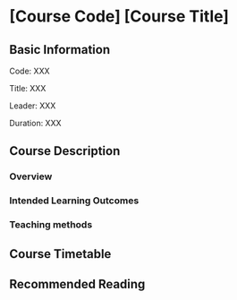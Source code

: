 # [Course Code] [Course Title]

## Basic Information

Code: XXX

Title: XXX

Leader: XXX

Duration: XXX

## Course Description

### Overview 

### Intended Learning Outcomes

### Teaching methods

## Course Timetable

## Recommended Reading
